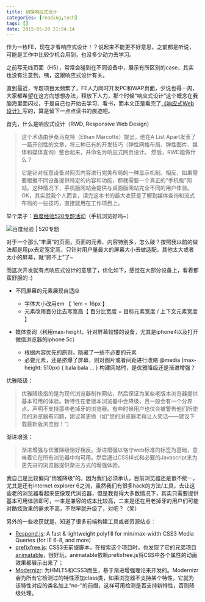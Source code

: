 ```yaml
---
title: 初探响应式设计
categories: [reading,tech]
tags: []
date: 2015-05-20 21:54:14
---
```


作为一枚FE，现在才看响应式设计！？说起来不能更不好意思，之前都是听说，可能是工作中比较少机会用到，也没多少动力去学习。

之前写无线页面（H5），常常会碰到在不同设备中，展示有所区别的case，其实也没有注意到，咦，这跟响应式设计有关。

直到最近，专题项目太频繁了，FE人力同时开发PC和WAP页面，少说也得一周，大家都希望在这方向想想办法，释放下人力，那个时候“响应式设计”这个概念在我脑海里面闪过，于是自己也开始去学习、看书，而本文正是看完了[《响应式Web设计》](http://book.douban.com/subject/20390374/)写的，算是留下一点点读书的痕迹吧。
<!--more-->

首先，什么是响应式设计（RWD, Responsive Web Design）
> 这个术语由伊桑马克特（Ethan Marcotte）提出。他在A List Apart发表了一篇开创性的文章，将三种已有的开发技巧（弹性网格布局、弹性图片、媒体和媒体查询）整合起来，并命名为响应式网页设计。
然后，RWD能做什么？
>  
> 它是针对任意设备对网页内容进行完美布局的一种显示机制。相反，如果需要根据不同设备提供特定的内容和功能，那就需要一个真正的“手机版”网站。这种情况下，手机版网站会提供与桌面版网站完全不同的用户体验。
OK，其实就我个人而言，读完这本书的最大收获是了解到媒体查询和流式布局的一些技巧，直接就用在工作项目上。

举个栗子：[百度经验520专题活动](http://jingyan.baidu.com/z/2015-520/index.html)（手机浏览好吗~）

![百度经验 | 520专题](http://cdn.sinacloud.net/woodysblog/rwd/qrcode.png "百度经验 | 520专题")

对于一个那么“丰满”的页面，页面的元素、内容特别多，怎么破？按照我以前的做法都是用px去定宽定高，只针对用户量最大的屏幕大小去做适配，其他太大或者太小的屏幕，就“顾不上”了~

而这次开发就有点响应式设计的意思了，优化如下，感觉在大部分设备上，看着都蛮舒服的 :)

*   不同屏幕的元素展现自适应

    *   字体大小改用em 【 1em = 16px 】
    *   元素改用百分比去写宽高【 百分比宽度 = 目标元素宽度 / 上下文元素宽度 】

*   媒体查询（利用max-height，针对屏幕较矮的设备，尤其是iphone4以及打开微信浏览器的iphone 5c）

    *   根据内容优先的原则，隐藏了一些不必要的元素
    *   必要元素，还是挤爆了屏幕，则对图片或者间距进行收缩
@media (max-height: 510px) { bala bala ... }
构建网站时，是优雅降级还是渐进增强？

优雅降级：
> 优雅降级指的是为现代浏览器制作网站，然后保证为某些老版本浏览器提供基本可用的体验。新特性在老版本浏览器中会降级，且一般会有一个分界点，声明不支持那些老掉牙的浏览器。有些时候用户也仅会被警告他们所使用的浏览器有问题，建议其更换（如“您的浏览器老得让人笑话——建议下载最新版浏览器！”）  

渐进增强：  
> 渐进增强与优雅降级恰好相反。渐进增强以恪守web标准的标签为基础，意味着它在所有浏览器中均可用。然后通过CSS样式和必要的Javascript来为更先进的浏览器提供渐进方式的增强体验。  
    
我自己是比较偏向“优雅降级”的。因为我们必须承认，目前浏览器还是很不统一，尤其是还有internet explorer 6之流，虽然我们有很多hack的方法/工具，去让这些老的浏览器看起来更像现代浏览器，但是我觉得大多数情况下，其实只需要提供基本可用体验即可，一来是兼容的成本比较高，二来是还在用老掉牙的用户们可能对酷炫效果的需求不高，不然早就升级了，对吧？（笑）

另外的一些收获就是，知道了很多前端构建工具或者资源站点：

*   [Respond.js](https://github.com/scottjehl/Respond/): A fast &amp; lightweight polyfill for min/max-width CSS3 Media Queries (for IE 6-8, and more)
*   [prefixfree.js](https://github.com/LeaVerou/prefixfree): CSS3无前缀脚本，在搜索这个项目时，也发现了它的兄弟项目[animatable](http://leaverou.github.io/animatable/)，很好玩，animatable依赖prefixfree.js将CSS中各个属性的动画效果都展示出来了；
*   [Modernizr](https://github.com/Modernizr/Modernizr): 为HMLT5和CSS3而生，基于渐进增强理论来开发的。Modernizr会为所有它检测过的特性添加class类，如果浏览器不支持某个特性，它就为该特性对应的类名加上“no-”的前缀，这样可用检测是否支持新特性，否则降级处理。
